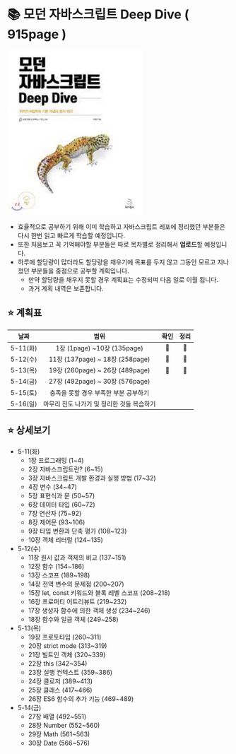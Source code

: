 # 📚 모던 자바스크립트 Deep Dive ( 915page )

<img src="./img/1.jpeg" style="zoom:150%;" />

- 효율적으로 공부하기 위해 이미 학습하고 자바스크립트 레포에 정리했던 부분들은 다시 한번 읽고 빠르게 학습할 예정입니다.
- 또한 처음보고 꼭 기억해야할 부분들은 따로 목차별로 정리해서 **업로드**할 예정입니다.
- 하루에 할당량이 많더라도 할당량을 채우기에 목표를 두지 않고 그동안 모르고 지나첬던 부분들을 중점으로 공부할 계획입니다.
  - 만약 할당량을 채우지 못할 경우 계획표는 수정되며 다음 일로 이월 됩니다.
  - 과거 계획 내역은 보존합니다.



## ⭐ 계획표

|   날짜   |                    범위                    |     확인      |     정리      |
| :------: | :----------------------------------------: | :-----------: | :-----------: |
| 5-11(화) |        1장 (1page) ~10장 (135page)         | :green_heart: | :green_heart: |
| 5-12(수) |      11장 (137page) ~ 18장 (258page)       | :green_heart: | :green_heart: |
| 5-13(목) |      19장 (260page) ~ 26장 (489page)       | :green_heart: | :green_heart: |
| 5-14(금) |      27장 (492page) ~ 30장 (576page)       |               |               |
| 5-15(토) |   충족을 못할 경우 부족한 부분 공부하기    |               |               |
| 5-16(일) | 마무리 진도 나가기 및 정리한 것들 복습하기 |               |               |



## ⭐ 상세보기

- 5-11(화)
  - 1장 프로그래밍 (1~4)
  - 2장 자바스크립트란? (6~15)
  - 3장 자바스크립트 개발 환경과 실행 방법 (17~32)
  - 4장 변수 (34~47)
  - 5장 표현식과 문 (50~57)
  - 6장 데이터 타입 (60~72)
  - 7장 연산자 (75~92)
  - 8장 제어문 (93~106)
  - 9장 타입 변환과 단축 평가 (108~123)
  - 10장 객체 리터럴 (124~135)
- 5-12(수)
  - 11장 원시 값과 객체의 비교 (137~151)
  - 12장 함수 (154~186)
  - 13장 스코프 (189~198)
  - 14장 전역 변수의 문제점 (200~207)
  - 15장 let, const 키워드와 블록 레벨 스코프 (208~218)
  - 16장 프로퍼티 어트리뷰트 (219~232)
  - 17장 생성자 함수에 의한 객체 생성 (234~246)
  - 18장 함수와 일급 객체 (249~258)
- 5-13(목)
  - 19장 프로토타입 (260~311)
  - 20장 strict mode (313~319)
  - 21장 빌트인 객체 (320~339)
  - 22장 this (342~354)
  - 23장 실행 컨텍스트 (359~386)
  - 24장 클로저 (389~413)
  - 25장 클래스 (417~466)
  - 26장 ES6 함수의 추가 기능 (469~489)
- 5-14(금)
  - 27장 배열 (492~551)
  - 28장 Number (552~560)
  - 29장 Math (561~563)
  - 30장 Date (566~576)
